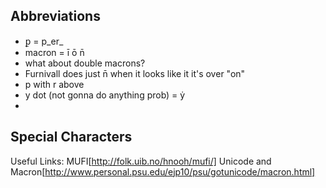 ## Abbreviations

-  ꝑ = p_er_ 
-  macron = ī ō n̄ 
  - what about double macrons? 
  - Furnivall does just n̄ when it looks like it it's over "on" 
- p with r above 
- y dot (not gonna do anything prob) = ẏ 
- 

## Special Characters 


Useful Links: 
MUFI[http://folk.uib.no/hnooh/mufi/]
Unicode and Macron[http://www.personal.psu.edu/ejp10/psu/gotunicode/macron.html] 
